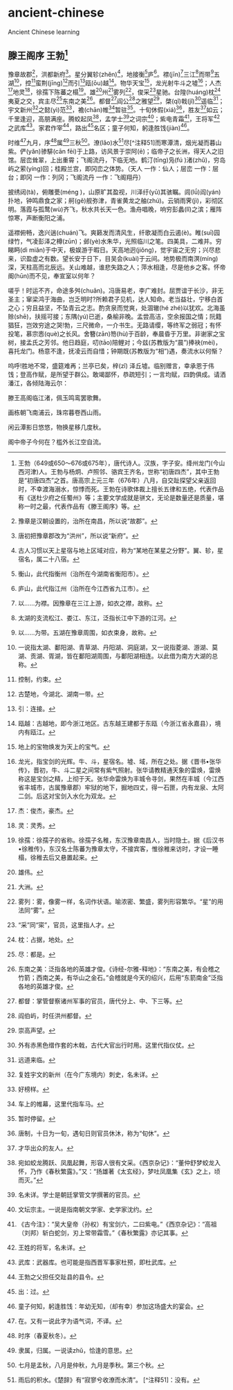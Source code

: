<!--
 * @Author: Rocky xuyj@neusoft.com
 * @Date: 2023-06-30 15:11:19
 * @LastEditors: Rocky xuyj@neusoft.com
 * @LastEditTime: 2023-07-07 13:15:04
 * @FilePath: \ancient-chinese\README.md
 * @Description: 这是默认设置,请设置`customMade`, 打开koroFileHeader查看配置 进行设置: https://github.com/OBKoro1/koro1FileHeader/wiki/%E9%85%8D%E7%BD%AE
-->
# ancient-chinese

Ancient Chinese learning

## 滕王阁序 王勃[^注释0]

豫章故郡[^注释1]，洪都新府[^注释2]。星分翼轸(zhěn)[^注释3]，地接衡[^注释4]庐[^注释5]。襟(jīn)[^注释6]三江[^注释7]而带[^注释8]五湖[^注释9]，控[^注释10]蛮荆(jīng)[^注释11]而引[^注释12]瓯(ōu)越[^注释13]。物华天宝[^注释14]，龙光射牛斗之墟[^注释15]；人杰[^注释16]地灵[^注释17]，徐孺下陈蕃之榻[^注释18]。雄[^注释19]州[^注释20]雾列[^注释21]，俊采[^注释22]星驰。台隍(huáng)枕[^注释23]夷夏之交，宾主尽[^注释24]东南之美[^注释25]。都督[^注释26]阎公[^注释27]之雅望[^注释28]，棨(qǐ)戟(jǐ)[^注释29]遥临[^注释30]；宇文新州[^注释31]之懿(yì)范[^注释32]，襜(chān)帷[^注释33]暂驻[^注释34]。十旬休假(xiá)[^注释35]，胜友[^注释36]如云；千里逢迎，高朋满座。腾蛟起凤[^注释37]，孟学士[^注释38]之词宗[^注释39]；紫电青霜[^注释40]，王将军[^注释41]之武库[^注释42]。家君作宰[^注释43]，路出[^注释44]名区；童子何知，躬逢胜饯(jiàn)[^注释45]。

[^注释0]: 王勃（649或650～676或675年），唐代诗人。汉族，字子安。绛州龙门(今山西河津)人。王勃与杨炯、卢照邻、骆宾王齐名，世称“初唐四杰”，其中王勃是“初唐四杰”之首。唐高宗上元三年（676年）八月，自交趾探望父亲返回时，不幸渡海溺水，惊悸而死。王勃在诗歌体裁上擅长五律和五绝，代表作品有《送杜少府之任蜀州》等；主要文学成就是骈文，无论是数量还是质量，堪称一时之最，代表作品有《滕王阁序》等。
[^注释1]: 豫章是汉朝设置的，治所在南昌，所以说“故郡”。
[^注释2]: 唐初把豫章郡改为“洪州”，所以说“新府”。
[^注释3]: 古人习惯以天上星宿与地上区域对应，称为“某地在某星之分野”。翼、轸，星宿名，属二十八宿。
[^注释4]: 衡山，此代指衡州（治所在今湖南省衡阳市）。
[^注释5]: 庐山，此代指江州（治所在今江西省九江市）。
[^注释6]: 以……为襟。因豫章在三江上游，如衣之襟，故称。
[^注释7]: 太湖的支流松江、娄江、东江，泛指长江中下游的江河。
[^注释8]: 以……为带。五湖在豫章周围，如衣束身，故称。
[^注释9]: 一说指太湖、鄱阳湖、青草湖、丹阳湖、洞庭湖，又一说指菱湖、游湖、莫湖、贡湖、胥湖，皆在鄱阳湖周围，与鄱阳湖相连。以此借为南方大湖的总称。
[^注释10]: 控制，约束。
[^注释11]: 古楚地，今湖北、湖南一带。
[^注释12]: 引：连接。
[^注释13]: 瓯越：古越地，即今浙江地区。古东越王建都于东瓯（今浙江省永嘉县），境内有瓯江。
[^注释14]: 地上的宝物焕发为天上的宝气。
[^注释15]:龙光，指宝剑的光辉。牛、斗，星宿名。墟、域，所在之处。据《晋书•张华传》，晋初，牛、斗二星之间常有紫气照射。张华请教精通天象的雷焕，雷焕称这是宝剑之精，上彻于天。张华命雷焕为丰城令寻剑，果然在丰城（今江西省丰城市，古属豫章郡）牢狱的地下，掘地四丈，得一石匣，内有龙泉、太阿二剑。后这对宝剑入水化为双龙。
[^注释16]: 杰：俊杰，豪杰。
[^注释17]: 灵：灵秀。
[^注释18]: 徐孺：徐孺子的省称。徐孺子名稚，东汉豫章南昌人，当时隐士。据《后汉书•徐稚传》，东汉名士陈蕃为豫章太守，不接宾客，惟徐稚来访时，才设一睡榻，徐稚去后又悬置起来。
[^注释19]: 雄伟。
[^注释20]: 大洲。
[^注释21]: 雾列：雾，像雾一样，名词作状语。喻浓密、繁盛，雾列形容繁华。“星”的用法同“雾”。
[^注释22]: “采”同“寀”，官员，这里指人才。
[^注释23]: 枕：占据，地处。
[^注释24]: 尽：都是。
[^注释25]: 东南之美：泛指各地的英雄才俊。《诗经-尔雅-释地》：“东南之美，有会稽之竹箭；西南之美，有华山之金石。”会稽就是今天的绍兴，后用“东箭南金”泛指各地的英雄才俊。
[^注释26]: 都督：掌管督察诸州军事的官员，唐代分上、中、下三等。
[^注释27]: 阎伯屿，时任洪州都督。
[^注释28]: 崇高声望。
[^注释29]: 外有赤黑色缯作套的木戟，古代大官出行时用。这里代指仪仗。
[^注释30]: 远道来临。
[^注释31]: 复姓宇文的新州（在今广东境内）刺史，名未详。
[^注释32]: 好榜样。
[^注释33]: 车上的帷幕，这里代指车马。
[^注释34]: 暂时停留。
[^注释35]: 唐制，十日为一旬，遇旬日则官员休沐，称为“旬休”。
[^注释36]: 才华出众的友人。
[^注释37]: 宛如蛟龙腾跃、凤凰起舞，形容人很有文采。《西京杂记》：“董仲舒梦蛟龙入怀，乃作《春秋繁露》。”又：“扬雄著《太玄经》，梦吐凤凰集《玄》之上，顷而灭。”
[^注释38]: 名未详。学士是朝廷掌管文学撰著的官员。
[^注释39]: 文坛宗主。一说是指南朝文学家、史学家沈约。
[^注释40]: 《古今注》：“吴大皇帝（孙权）有宝剑六，二曰紫电。”《西京杂记》：“高祖（刘邦）斩白蛇剑，刃上常带霜雪。”《春秋繁露》亦记其事。
[^注释41]: 王姓的将军，名未详。
[^注释42]: 武库：武器库。也可能是指西晋军事家杜预，即杜武库。
[^注释43]: 王勃之父担任交趾县的县令。
[^注释44]: 出：过。
[^注释45]: 童子何知，躬逢胜饯：年幼无知，（却有幸）参加这场盛大的宴会。

时维[^注释46]九月，序[^注释47]属[^注释48]三秋[^注释49]。潦(lǎo)水[^注释50]尽[^注释51]而寒潭清，烟光凝而暮山紫。俨(yǎn)骖騑(cān fēi)于上路，访风景于崇阿(ē)；临帝子之长洲，得天人之旧馆。层峦耸翠，上出重霄；飞阁流丹，下临无地。鹤汀(tīng)凫(fú )渚(zhǔ)，穷岛屿之萦(yíng)回；桂殿兰宫，即冈峦之体势。（天人 一作：仙人；层峦 一作：层台；即冈 一作：列冈；飞阁流丹 一作：飞阁翔丹）

[^注释46]: 在。又有一说此字为语气词，不译。
[^注释47]: 时序（春夏秋冬）。
[^注释48]: 隶属，归属。一说读zhǔ，恰逢的意思。
[^注释49]: 七月是孟秋，八月是仲秋，九月是季秋。第三个秋。
[^注释50]: 雨后的积水。《楚辞》有“寂寥兮收潦而水清”。
[^注释51]：没有。


披绣闼(tà)，俯雕甍(méng )，山原旷其盈视，川泽纡(yū)其骇瞩。闾(lǘ)阎(yán) 扑地，钟鸣鼎食之家；舸(gě)舰弥津，青雀黄龙之舳(zhú)。云销雨霁(jì)，彩彻区明。落霞与孤鹜(wù)齐飞，秋水共长天一色。渔舟唱晚，响穷彭蠡(lǐ)之滨；雁阵惊寒，声断衡阳之浦。


遥襟俯畅，逸兴遄(chuán)飞。爽籁发而清风生，纤歌凝而白云遏(è)。睢(suī)园绿竹，气凌彭泽之樽(zūn)；邺(yè)水朱华，光照临川之笔。四美具，二难并。穷睇眄(dì miǎn)于中天，极娱游于暇日。天高地迥(jiǒng)，觉宇宙之无穷；兴尽悲来，识盈虚之有数。望长安于日下，目吴会(kuài)于云间。地势极而南溟(míng)深，天柱高而北辰远。关山难越，谁悲失路之人；萍水相逢，尽是他乡之客。怀帝阍(hūn)而不见，奉宣室以何年？


嗟乎！时运不齐，命途多舛(chuǎn)。冯唐易老，李广难封。屈贾谊于长沙，非无圣主；窜梁鸿于海曲，岂乏明时?所赖君子见机，达人知命。老当益壮，宁移白首之心；穷且益坚，不坠青云之志。酌贪泉而觉爽，处涸辙(hé zhé)以犹欢。北海虽赊(shē)，扶摇可接；东隅(yú)已逝，桑榆非晚。孟尝高洁，空余报国之情；阮籍猖狂，岂效穷途之哭!勃，三尺微命，一介书生。无路请缨，等终军之弱冠；有怀投笔，慕宗悫(què)之长风。舍簪(zān)笏(hù)于百龄，奉晨昏于万里。非谢家之宝树，接孟氏之芳邻。他日趋庭，叨(tāo)陪鲤对；今兹(苏教版为“晨”)捧袂(mèi)，喜托龙门。杨意不逢，抚凌云而自惜；钟期既(苏教版为“相”)遇，奏流水以何惭？


呜呼!胜地不常，盛筵难再；兰亭已矣，梓(zǐ) 泽丘墟。临别赠言，幸承恩于伟饯；登高作赋，是所望于群公。敢竭鄙怀，恭疏短引；一言均赋，四韵俱成。请洒潘江，各倾陆海云尔：

滕王高阁临江渚，佩玉鸣鸾罢歌舞。

画栋朝飞南浦云，珠帘暮卷西山雨。

闲云潭影日悠悠，物换星移几度秋。

阁中帝子今何在？槛外长江空自流。
